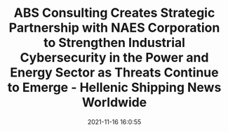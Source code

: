 ---
"title": "ABS Consulting Creates Strategic Partnership with NAES Corporation to Strengthen Industrial Cybersecurity in the Power and Energy Sector as Threats Continue to Emerge - Hellenic Shipping News Worldwide"
"date": "2021-11-16 16:0:55"
"feed_name": "GOOGLENEWSINDUSTRIAL"
"feed_website": "https://news.google.com/search?q=industrial%2Bincident&hl=en-US&gl=US&ceid=US:en"
"feed_rss": "https://news.google.com/rss/search?q=industrial%2Bincident&hl=en-US&gl=US&ceid=US:en"
"link": "https://www.hellenicshippingnews.com/abs-consulting-creates-strategic-partnership-with-naes-corporation-to-strengthen-industrial-cybersecurity-in-the-power-and-energy-sector-as-threats-continue-to-emerge/"
"source": "{'href': 'https://www.hellenicshippingnews.com', 'title': 'Hellenic Shipping News Worldwide'}"
"file": "_posts/2021-1-1-e67edc88f6b52e0aa5109c1cf4420de877b8c2d4.md"
"accident": "0"
"drilling": "0"
"dead": "0"
"injured": "0"
"arrested": "0"
"place": "unknown place"
"where": "unknown site"
"causes": "unknown"
"place_uri": "unknown place"
---